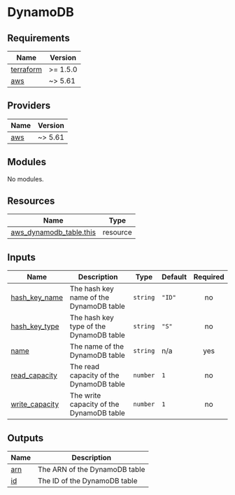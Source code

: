 # DynamoDB

<!-- BEGINNING OF PRE-COMMIT-TERRAFORM DOCS HOOK -->
## Requirements

| Name | Version |
|------|---------|
| <a name="requirement_terraform"></a> [terraform](#requirement\_terraform) | >= 1.5.0 |
| <a name="requirement_aws"></a> [aws](#requirement\_aws) | ~> 5.61 |

## Providers

| Name | Version |
|------|---------|
| <a name="provider_aws"></a> [aws](#provider\_aws) | ~> 5.61 |

## Modules

No modules.

## Resources

| Name | Type |
|------|------|
| [aws_dynamodb_table.this](https://registry.terraform.io/providers/hashicorp/aws/latest/docs/resources/dynamodb_table) | resource |

## Inputs

| Name | Description | Type | Default | Required |
|------|-------------|------|---------|:--------:|
| <a name="input_hash_key_name"></a> [hash\_key\_name](#input\_hash\_key\_name) | The hash key name of the DynamoDB table | `string` | `"ID"` | no |
| <a name="input_hash_key_type"></a> [hash\_key\_type](#input\_hash\_key\_type) | The hash key type of the DynamoDB table | `string` | `"S"` | no |
| <a name="input_name"></a> [name](#input\_name) | The name of the DynamoDB table | `string` | n/a | yes |
| <a name="input_read_capacity"></a> [read\_capacity](#input\_read\_capacity) | The read capacity of the DynamoDB table | `number` | `1` | no |
| <a name="input_write_capacity"></a> [write\_capacity](#input\_write\_capacity) | The write capacity of the DynamoDB table | `number` | `1` | no |

## Outputs

| Name | Description |
|------|-------------|
| <a name="output_arn"></a> [arn](#output\_arn) | The ARN of the DynamoDB table |
| <a name="output_id"></a> [id](#output\_id) | The ID of the DynamoDB table |
<!-- END OF PRE-COMMIT-TERRAFORM DOCS HOOK -->
